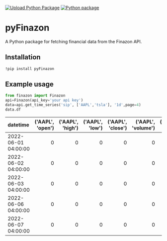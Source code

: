 [![Upload Python Package](https://github.com/bossdown123/pyFinazon/actions/workflows/python-publish.yml/badge.svg)](https://github.com/bossdown123/pyFinazon/actions/workflows/python-publish.yml) [![Python package](https://github.com/bossdown123/pyFinazon/actions/workflows/python-package.yml/badge.svg?branch=main)](https://github.com/bossdown123/pyFinazon/actions/workflows/python-package.yml)


# pyFinazon

A Python package for fetching financial data from the Finazon API.

## Installation

```bash
!pip install pyFinazon
```
## Example usage
```py
from finazon import Finazon
api=Finazon(api_key='your api key')
data=api.get_time_series('sip', ['AAPL','tsla'], '1d',page=4)
data.df
```

| datetime            |   ('AAPL', 'open') |   ('AAPL', 'high') |   ('AAPL', 'low') |   ('AAPL', 'close') |   ('AAPL', 'volume') |   ('TSLA', 'open') |   ('TSLA', 'high') |   ('TSLA', 'low') |   ('TSLA', 'close') |   ('TSLA', 'volume') |
|:--------------------|-------------------:|-------------------:|------------------:|--------------------:|---------------------:|-------------------:|-------------------:|------------------:|--------------------:|---------------------:|
| 2022-06-01 04:00:00 |                  0 |                  0 |                 0 |                   0 |                    0 |                  0 |                  0 |                 0 |                   0 |                    0 |
| 2022-06-02 04:00:00 |                  0 |                  0 |                 0 |                   0 |                    0 |                  0 |                  0 |                 0 |                   0 |                    0 |
| 2022-06-03 04:00:00 |                  0 |                  0 |                 0 |                   0 |                    0 |                  0 |                  0 |                 0 |                   0 |                    0 |
| 2022-06-06 04:00:00 |                  0 |                  0 |                 0 |                   0 |                    0 |                  0 |                  0 |                 0 |                   0 |                    0 |
| 2022-06-07 04:00:00 |                  0 |                  0 |                 0 |                   0 |                    0 |                  0 |                  0 |                 0 |                   0 |                    0 |
